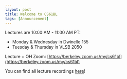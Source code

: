 ```yaml
---
layout: post
title: Welcome to CS61BL
tags: [Announcement]
---
```


Lectures are 10:00 AM - 11:00 AM PT:
 - Monday & Wednesday in Dwinelle 155
 - Tuesday & Thursday in VLSB 2050

Lecture + OH Zoom: [https://berkeley.zoom.us/my/cs61bl](https://berkeley.zoom.us/my/cs61bl)

You can find all lecture recordings [here](https://bcourses.berkeley.edu/courses/1535549/external_tools/90481)!

